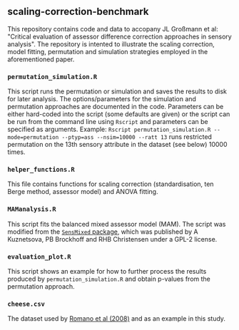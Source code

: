 ## scaling-correction-benchmark
This repository contains code and data to accopany JL Großmann et al: "Critical evaluation of assessor difference correction approaches in sensory analysis". 
The repository is intented to illustrate the scaling correction, model fitting, permutation and simulation strategies employed in the aforementioned paper.

### `permutation_simulation.R`
This script runs the permutation or simulation and saves the results to disk for later analysis. 
The options/parameters for the simulation and permutation approaches are documented in the code. 
Parameters can be either hard-coded into the script (some defaults are given) or the script can be run from the command line using `Rscript` and parameters can be specified as arguments. 
Example: `Rscript permutation_simulation.R --mode=permutation --ptyp=ass --nsim=10000 --ratt 13` runs restricted permutation on the 13th sensory attribute in the dataset (see below) 10000 times. 

### `helper_functions.R`
This file contains functions for scaling correction (standardisation, ten Berge method, assessor model) and ANOVA fitting.

### `MAManalysis.R`
This script fits the balanced mixed assessor model (MAM). The script was modified from the [`SensMixed` package](https://cran.r-project.org/web/packages/SensMixed/index.html), which was published by A Kuznetsova, PB Brockhoff and RHB Christensen under a GPL-2 license. 

### `evaluation_plot.R`
This script shows an example for how to further process the results produced by `permutation_simulation.R` and obtain p-values from the permutation approach. 

### `cheese.csv`
The dataset used by [Romano et al (2008)](https://doi.org/10.1016/j.foodqual.2007.06.008) and as an example in this study. 

